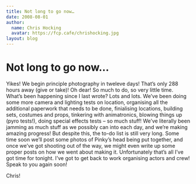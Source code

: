 ```yaml
---
title: Not long to go now…
date: 2008-08-01
author:
  name: Chris Hocking
  avatar: https://fcp.cafe/chrishocking.jpg
layout: blog
---
```

# Not long to go now…

Yikes! We begin principle photography in tweleve days! That’s only 288 hours away (give or take)! Oh dear! So much to do, so very little time. What’s been happening since I last wrote? Lots and lots. We’ve been doing some more camera and lighting tests on location, organising all the additional paperwork that needs to be done, finialising locations, building sets, costumes and props, tinkering with animatronics, blowing things up (pyro tests!), doing special effects tests – so much stuff! We’ve literally been jamming as much stuff as we possibly can into each day, and we’re making amazing progress! But despite this, the to-do list is still very long. Some time soon we’ll post some photos of Pinky’s head being put together, and once we’ve got shooting out of the way, we might even write up some proper posts on how we went about making it. Unfortunately that’s all I’ve got time for tonight. I’ve got to get back to work organising actors and crew! Speak to you again soon!

Chris!